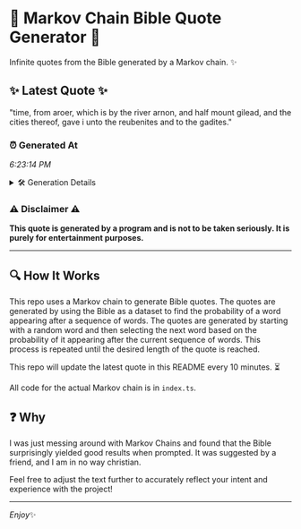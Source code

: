 # 📖 Markov Chain Bible Quote Generator 📖

Infinite quotes from the Bible generated by a Markov chain. ✨

## ✨ Latest Quote ✨
"time, from aroer, which is by the river arnon, and half mount gilead, and the cities thereof, gave i unto the reubenites and to the gadites."

### ⏰ Generated At
*6:23:14 PM*

<details>
    <summary>🛠️ Generation Details</summary>
    <p>
        <strong>🌱 Seed:</strong> time,<br>
        <strong>🔄 Iterations:</strong> 25<br>
        <strong>📜 Context History:</strong><br>[ time, ]: from<br>[ time,, from ]: aroer,<br>[ time,, from, aroer, ]: which<br>[ time,, from, aroer,, which ]: is<br>[ time,, from, aroer,, which, is ]: by<br>[ time,, from, aroer,, which, is, by ]: the<br>[ from, aroer,, which, is, by, the ]: river<br>[ aroer,, which, is, by, the, river ]: arnon,<br>[ which, is, by, the, river, arnon, ]: and<br>[ is, by, the, river, arnon,, and ]: half<br>[ by, the, river, arnon,, and, half ]: mount<br>[ the, river, arnon,, and, half, mount ]: gilead,<br>[ river, arnon,, and, half, mount, gilead, ]: and<br>[ arnon,, and, half, mount, gilead,, and ]: the<br>[ and, half, mount, gilead,, and, the ]: cities<br>[ half, mount, gilead,, and, the, cities ]: thereof,<br>[ mount, gilead,, and, the, cities, thereof, ]: gave<br>[ gilead,, and, the, cities, thereof,, gave ]: i<br>[ and, the, cities, thereof,, gave, i ]: unto<br>[ the, cities, thereof,, gave, i, unto ]: the<br>[ cities, thereof,, gave, i, unto, the ]: reubenites<br>[ thereof,, gave, i, unto, the, reubenites ]: and<br>[ gave, i, unto, the, reubenites, and ]: to<br>[ i, unto, the, reubenites, and, to ]: the<br>[ unto, the, reubenites, and, to, the ]: gadites.<br>
    </p>
</details>

### ⚠️ Disclaimer ⚠️
**This quote is generated by a program and is not to be taken seriously. It is purely for entertainment purposes.**

---

## 🔍 How It Works

This repo uses a Markov chain to generate Bible quotes. The quotes are generated by using the Bible as a dataset to find the probability of a word appearing after a sequence of words. The quotes are generated by starting with a random word and then selecting the next word based on the probability of it appearing after the current sequence of words. This process is repeated until the desired length of the quote is reached.

This repo will update the latest quote in this README every 10 minutes. ⏳

All code for the actual Markov chain is in `index.ts`.

## ❓ Why

I was just messing around with Markov Chains and found that the Bible surprisingly yielded good results when prompted. 
It was suggested by a friend, and I am in no way christian.

Feel free to adjust the text further to accurately reflect your intent and experience with the project!

---

*Enjoy*✨
